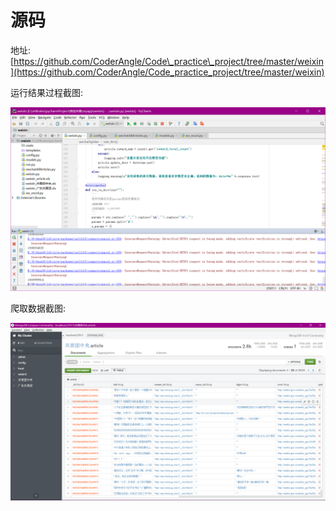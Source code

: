 # 源码

地址:[https://github.com/CoderAngle/Code\_practice\_project/tree/master/weixin](https://github.com/CoderAngle/Code_practice_project/tree/master/weixin)

运行结果过程截图:

![](../.gitbook/assets/weixin_01.png)

爬取数据截图:

![](../.gitbook/assets/weixin_02.png)

